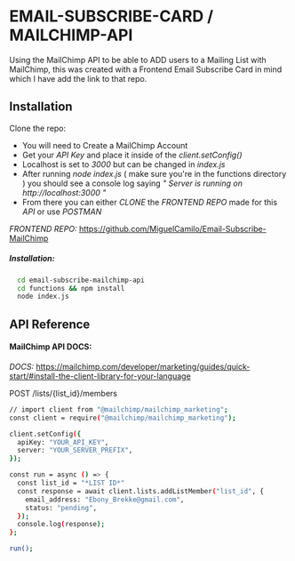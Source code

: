 
# EMAIL-SUBSCRIBE-CARD / MAILCHIMP-API

Using the MailChimp API to be able to ADD users to a Mailing List with MailChimp, this was created with a Frontend Email Subscribe Card in mind which I have add the link to that repo.



## Installation

Clone the repo:

- You will need to Create a MailChimp Account
- Get your *API Key* and place it inside of the *client.setConfig()*
- Localhost is set to *3000* but can be changed in *index.js*
- After running *node index.js* ( make sure you're in the functions directory ) you should see a console log saying *" Server is running on http://localhost:3000 "*
- From there you can either *CLONE* the *FRONTEND REPO* made for this *API* or use *POSTMAN*

*FRONTEND REPO:*  https://github.com/MiguelCamilo/Email-Subscribe-MailChimp 

##### Installation:
```bash
  cd email-subscribe-mailchimp-api 
  cd functions && npm install 
  node index.js
```
    
## API Reference

#### MailChimp API DOCS:
*DOCS:* https://mailchimp.com/developer/marketing/guides/quick-start/#install-the-client-library-for-your-language

POST
/lists/{list_id}/members

```bash
// import client from "@mailchimp/mailchimp_marketing";
const client = require("@mailchimp/mailchimp_marketing");

client.setConfig({
  apiKey: "YOUR_API_KEY",
  server: "YOUR_SERVER_PREFIX",
});

const run = async () => {
  const list_id = "*LIST ID*"
  const response = await client.lists.addListMember("list_id", {
    email_address: "Ebony_Brekke@gmail.com",
    status: "pending",
  });
  console.log(response);
};

run();

```


